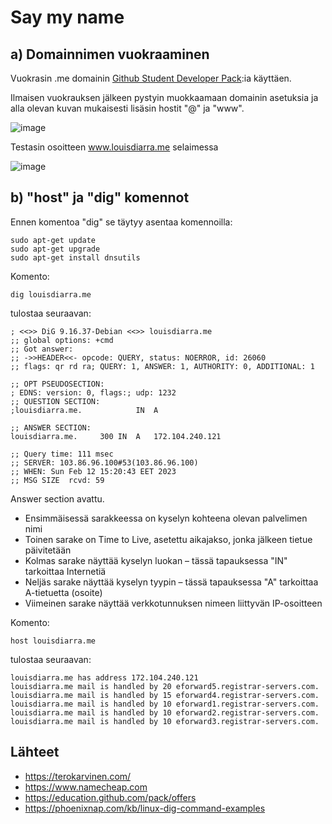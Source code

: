# Say my name

## a) Domainnimen vuokraaminen

Vuokrasin .me domainin [Github Student Developer Pack](https://education.github.com/pack/offers):ia käyttäen.

Ilmaisen vuokrauksen jälkeen pystyin muokkaamaan domainin asetuksia ja alla olevan kuvan mukaisesti lisäsin hostit "@" ja "www".

![image](https://user-images.githubusercontent.com/112497215/218314167-3096b8cd-3016-4c65-ba3c-0faebf463609.png)

Testasin osoitteen www.louisdiarra.me selaimessa

![image](https://user-images.githubusercontent.com/112497215/218314693-3cabf5dc-71f4-41c7-aa98-a9adb313b62d.png)


## b) "host" ja "dig" komennot

Ennen komentoa "dig" se täytyy asentaa komennoilla:

    sudo apt-get update
    sudo apt-get upgrade
    sudo apt-get install dnsutils
    
Komento:
    
    dig louisdiarra.me
    
tulostaa seuraavan:

    ; <<>> DiG 9.16.37-Debian <<>> louisdiarra.me
    ;; global options: +cmd
    ;; Got answer:
    ;; ->>HEADER<<- opcode: QUERY, status: NOERROR, id: 26060
    ;; flags: qr rd ra; QUERY: 1, ANSWER: 1, AUTHORITY: 0, ADDITIONAL: 1

    ;; OPT PSEUDOSECTION:
    ; EDNS: version: 0, flags:; udp: 1232
    ;; QUESTION SECTION:
    ;louisdiarra.me.			IN	A

    ;; ANSWER SECTION:
    louisdiarra.me.		300	IN	A	172.104.240.121

    ;; Query time: 111 msec
    ;; SERVER: 103.86.96.100#53(103.86.96.100)
    ;; WHEN: Sun Feb 12 15:20:43 EET 2023
    ;; MSG SIZE  rcvd: 59
 
 Answer section avattu.
 - Ensimmäisessä sarakkeessa on kyselyn kohteena olevan palvelimen nimi
 - Toinen sarake on Time to Live, asetettu aikajakso, jonka jälkeen tietue päivitetään
 - Kolmas sarake näyttää kyselyn luokan – tässä tapauksessa "IN" tarkoittaa Internetiä
 - Neljäs sarake näyttää kyselyn tyypin – tässä tapauksessa "A" tarkoittaa A-tietuetta (osoite)
 -  Viimeinen sarake näyttää verkkotunnuksen nimeen liittyvän IP-osoitteen
    
Komento:

    host louisdiarra.me
    
tulostaa seuraavan:

    louisdiarra.me has address 172.104.240.121
    louisdiarra.me mail is handled by 20 eforward5.registrar-servers.com.
    louisdiarra.me mail is handled by 15 eforward4.registrar-servers.com.
    louisdiarra.me mail is handled by 10 eforward1.registrar-servers.com.
    louisdiarra.me mail is handled by 10 eforward2.registrar-servers.com.
    louisdiarra.me mail is handled by 10 eforward3.registrar-servers.com.



## Lähteet 

 - https://terokarvinen.com/
 - https://www.namecheap.com
 - https://education.github.com/pack/offers
 - https://phoenixnap.com/kb/linux-dig-command-examples
